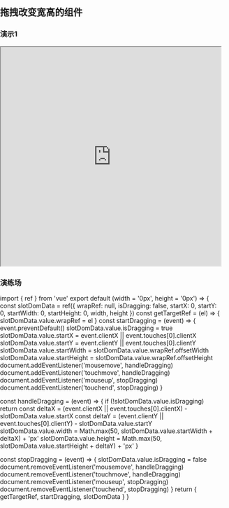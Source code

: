 ## 拖拽改变宽高的组件

### 演示1

<iframe width="100%" height="500px" frameborder="1" scrolling="auto" src="https://code.juejin.cn/pen/7368764668296298550"></iframe>

### 演练场

<vue3-sfc>
<vue3-file name="app.vue">
<template>
  <div class="test">
    <input/>
    <img style="width: 100px; height: 100px; display: block; border: 1px solid #000;" alt="图片"/>
    <test1 style="margin-bottom: 10px"></test1>
    <test2 style="margin-bottom: 10px"></test2>
    <div style="background: yellow; border: 1px solid #eee">{{ msg }}</div>
    <div style="background: skyblue; border: 1px solid #eee" @click="count = count + 1.1">(点击自增<span>{{ count }}</span>次)</div>
  </div>
</template>
<script setup lang="ts">
import { ref } from "vue"
import type { Ref } from "vue"
import test1 from "./test1.vue"
import test2 from "./test2.vue"
const count:Ref<number> = ref(1)
const msg = ref("🥵测试markdown")
</script>
<style>
html, body {
  width: 100%;
  height: 100%;
  margin: 0;
  padding: 0;
}
.test {
  color: red;
}
</style>
</vue3-file>
  
<vue3-file name="test1.vue">
<template>
  <div
    class="resizable-component"
    :ref="getTargetRef"
    :style="{
      width: slotDomData.width,
      height: slotDomData.height
    }">
    <span style="font-size: 12px">自由拖拽改变宽高</span>
    <div
      class="draggable-handle"
      @mousedown="startDragging"
      @touchstart="startDragging"
    ></div>
  </div>
</template>
<script setup>
import useChageWidthHeight from './useChageWidthHeight.js'
const { getTargetRef, startDragging, slotDomData  } = useChageWidthHeight('100px', '100px')
</script>
<style scoped>
.resizable-component {
  position: relative;
  border: 1px solid #ccc;
  overflow: hidden;
}
.draggable-handle {
  position: absolute;
  width: 10px;
  height: 10px;
  bottom: 0;
  right: 0;
  background-color: #3498db;
  color: #fff;
  cursor: pointer;
  user-select: none;
}
</style>
</vue3-file>

<vue3-file name="test2.vue">
<template>
  <div style="background: pink; border: 1px solid #eee">这个是test2组件</div>
</template>
</vue3-file>
<vue3-file name="useChageWidthHeight.js">
import { ref } from 'vue'
export default (width = '0px', height = '0px') => {
  const slotDomData = ref({
    wrapRef: null,
    isDragging: false,
    startX: 0,
    startY: 0,
    startWidth: 0,
    startHeight: 0,
    width,
    height
  })
  const getTargetRef = (el) => {
    slotDomData.value.wrapRef = el
  }
  const startDragging = (event) => {
    event.preventDefault()
    slotDomData.value.isDragging = true
    slotDomData.value.startX = event.clientX || event.touches[0].clientX
    slotDomData.value.startY = event.clientY || event.touches[0].clientY
    slotDomData.value.startWidth = slotDomData.value.wrapRef.offsetWidth
    slotDomData.value.startHeight = slotDomData.value.wrapRef.offsetHeight
    document.addEventListener('mousemove', handleDragging)
    document.addEventListener('touchmove', handleDragging)
    document.addEventListener('mouseup', stopDragging)
    document.addEventListener('touchend', stopDragging)
  }

  const handleDragging = (event) => {
    if (!slotDomData.value.isDragging) return
    const deltaX = (event.clientX || event.touches[0].clientX) - slotDomData.value.startX
    const deltaY = (event.clientY || event.touches[0].clientY) - slotDomData.value.startY
    slotDomData.value.width = Math.max(50, slotDomData.value.startWidth + deltaX) + 'px'
    slotDomData.value.height = Math.max(50, slotDomData.value.startHeight + deltaY) + 'px'
  }

  const stopDragging = (event) => {
    slotDomData.value.isDragging = false
    document.removeEventListener('mousemove', handleDragging)
    document.removeEventListener('touchmove', handleDragging)
    document.removeEventListener('mouseup', stopDragging)
    document.removeEventListener('touchend', stopDragging)
  }
  return { getTargetRef, startDragging, slotDomData }
}
</vue3-file>
</vue3-sfc>
